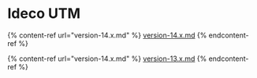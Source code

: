 # Ideco UTM

{% content-ref url="version-14.x.md" %}
[version-14.x.md](version-14.x.md)
{% endcontent-ref %}

{% content-ref url="version-14.x.md" %}
[version-13.x.md](version-13.x.md)
{% endcontent-ref %}
